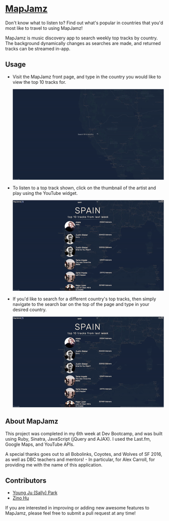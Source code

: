 # [MapJamz](http://mapjamz.herokuapp.com/)

Don't know what to listen to? Find out what's popular in countries that you'd most like to travel to using MapJamz!

MapJamz is music discovery app to search weekly top tracks by country. The background dynamically changes as searches are made, and returned tracks can be streamed in-app.

## Usage

* Visit the MapJamz front page, and type in the country you would like to view the top 10 tracks for.

  ![](public/mapjamz0.gif)

* To listen to a top track shown, click on the thumbnail of the artist and play using the YouTube widget.

  ![](public/mapjamz1.gif)

* If you'd like to search for a different country's top tracks, then simply navigate to the search bar on the top of the page and type in your desired country.

  ![](public/mapjamz2.gif)

## About MapJamz

This project was completed in my 6th week at Dev Bootcamp, and was built using Ruby, Sinatra, JavaScript (jQuery and AJAX). I used the Last.fm, Google Maps, and YouTube APIs.

A special thanks goes out to all Bobolinks, Coyotes, and Wolves of SF 2016, as well as DBC teachers and mentors! - In particular, for Alex Carroll, for providing me with the name of this application.

## Contributors

* [Young Ju (Sally) Park](http://github.com/parkyngj)
* [Zino Hu](http://github.com/zinosama)

If you are interested in improving or adding new awesome features to MapJamz, please feel free to submit a pull request at any time!
